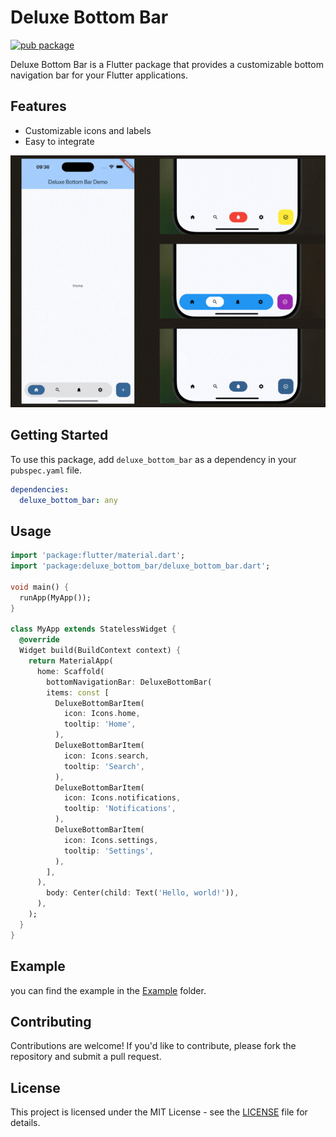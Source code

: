# Deluxe Bottom Bar

[![pub package](https://img.shields.io/pub/v/deluxe_bottom_bar.svg)](https://pub.dev/packages/deluxe_bottom_bar)

Deluxe Bottom Bar is a Flutter package that provides a customizable bottom navigation bar for your Flutter applications.

## Features

- Customizable icons and labels
- Easy to integrate

![Demo GIF](./assets/demo.gif)

## Getting Started

To use this package, add `deluxe_bottom_bar` as a dependency in your `pubspec.yaml` file.

```yaml
dependencies:
  deluxe_bottom_bar: any
```

## Usage

```dart
import 'package:flutter/material.dart';
import 'package:deluxe_bottom_bar/deluxe_bottom_bar.dart';

void main() {
  runApp(MyApp());
}

class MyApp extends StatelessWidget {
  @override
  Widget build(BuildContext context) {
    return MaterialApp(
      home: Scaffold(
        bottomNavigationBar: DeluxeBottomBar(
        items: const [
          DeluxeBottomBarItem(
            icon: Icons.home,
            tooltip: 'Home',
          ),
          DeluxeBottomBarItem(
            icon: Icons.search,
            tooltip: 'Search',
          ),
          DeluxeBottomBarItem(
            icon: Icons.notifications,
            tooltip: 'Notifications',
          ),
          DeluxeBottomBarItem(
            icon: Icons.settings,
            tooltip: 'Settings',
          ),
        ],
      ),
        body: Center(child: Text('Hello, world!')),
      ),
    );
  }
}
```

## Example

you can find the example in the [Example](/example) folder.

## Contributing

Contributions are welcome! If you'd like to contribute, please fork the repository and submit a pull request.

## License

This project is licensed under the MIT License - see the [LICENSE](LICENSE) file for details.

